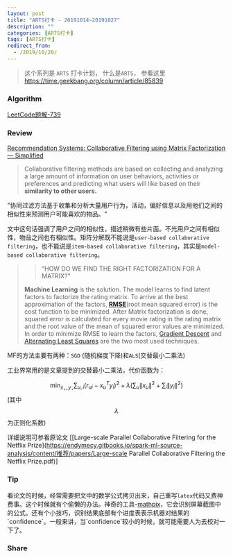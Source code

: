 ```yaml
---
layout: post
title: "ARTS打卡 - 20191014~20191027"
description: ""
categories: [ARTS打卡]
tags: [ARTS打卡]
redirect_from:
  - /2019/10/20/
---
```


> 这个系列是 `ARTS` 打卡计划， 什么是`ARTS`， 参看这里 https://time.geekbang.org/column/article/85839

### Algorithm

[LeetCode题解-739](http://mittapei.cn/blog/2019/10/20/LeetCode%E9%A2%98%E8%A7%A3-739/)

### Review

[Recommendation Systems: Collaborative Filtering using Matrix Factorization — Simplified](https://medium.com/sfu-big-data/recommendation-systems-collaborative-filtering-using-matrix-factorization-simplified-2118f4ef2cd3)

> Collaborative filtering methods are based on collecting and analyzing a large amount of information on user behaviors, activities or preferences and predicting what users will like based on their **similarity to other users.**

"协同过滤方法基于收集和分析大量用户行为，活动，偏好信息以及用他们之间的相似性来预测用户可能喜欢的物品。"

文中这句话强调了用户之间的相似性，描述稍微有些片面。不光用户之间有相似性，物品之间也有相似性。矩阵分解既不能说是`user-based collaborative filtering`，也不能说是`item-based collaborative filtering`，其实是`model-based collaborative filtering`。



> > “HOW DO WE FIND THE RIGHT FACTORIZATION FOR A MATRIX?”
>
> **Machine Learning** is the solution. The model learns to find latent factors to factorize the rating matrix. To arrive at the best approximation of the factors, [**RMSE**](https://en.wikipedia.org/wiki/Root-mean-square_deviation)(root mean squared error) is the cost function to be minimized. After Matrix factorization is done, squared error is calculated for every movie rating in the rating matrix and the root value of the mean of squared error values are minimized. In order to minimize RMSE to learn the factors, [Gradient Descent](https://en.wikipedia.org/wiki/Gradient_descent) and [Alternating Least Squares](https://bugra.github.io/work/notes/2014-04-19/alternating-least-squares-method-for-collaborative-filtering/) are the two most used techniques.

MF的方法主要有两种：`SGD` (随机梯度下降)和`ALS`(交替最小二乘法)

工业界常用的是文章提到的交替最小二乘法，代价函数为：

$$\min _{x_{\star}, y_{\star}} \sum_{u, i} \left(r_{u i}-x_{u}^{T} y_{i}\right)^{2}+\lambda\left(\sum_{u}\left\|x_{u}\right\|^{2}+\sum_{i}\left\|y_{i}\right\|^{2}\right)$$   (其中$$\lambda$$为正则化系数)

详细说明可参看原论文 [[Large-scale Parallel Collaborative Filtering for the Netflix Prize](https://endymecy.gitbooks.io/spark-ml-source-analysis/content/推荐/papers/Large-scale Parallel Collaborative Filtering the Netflix Prize.pdf)] 

### Tip

看论文的时候，经常需要把文中的数学公式拷贝出来，自己重写`latex`代码又费神费事。这个时候就有个偷懒的办法。神奇的工具-[mathpix]([https://mathpix.com](https://mathpix.com/))，它会识别屏幕截图中的公式。还有个小技巧，识别结果底部有个进度表表示机器对结果的`confidence`。一般来讲，当`confidence`较小的时候，就可能需要人为去校对一下了。

### Share
